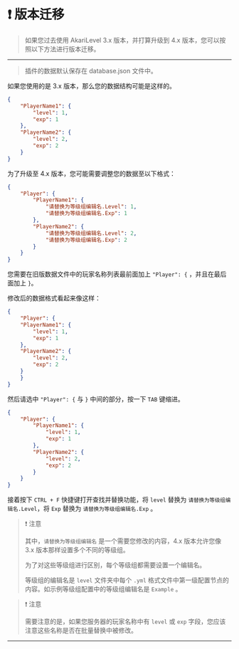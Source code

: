 # ❗ 版本迁移

> 如果您过去使用 AkariLevel 3.x 版本，并打算升级到 4.x 版本，您可以按照以下方法进行版本迁移。

---

> 插件的数据默认保存在 database.json 文件中。

如果您使用的是 3.x 版本，那么您的数据结构可能是这样的。

``` json
{
    "PlayerName1": {
        "level": 1,
        "exp": 1
    },
    "PlayerName2": {
        "level": 2,
        "exp": 2
    }
}
```

为了升级至 4.x 版本，您可能需要调整您的数据至以下格式：

``` json
{
    "Player": {
        "PlayerName1": {
            "请替换为等级组编辑名.Level": 1,
            "请替换为等级组编辑名.Exp": 1
        },
        "PlayerName2": {
            "请替换为等级组编辑名.Level": 2,
            "请替换为等级组编辑名.Exp": 2
        }
    }
}
```

您需要在旧版数据文件中的玩家名称列表最前面加上 `"Player": {` ，并且在最后面加上 `}`。

修改后的数据格式看起来像这样：

``` json
{
    "Player": {
    "PlayerName1": {
        "level": 1,
        "exp": 1
    },
    "PlayerName2": {
        "level": 2,
        "exp": 2
    }
    }
}
```

然后请选中 `"Player": {` 与 `}` 中间的部分，按一下 `TAB` 键缩进。

``` json
{
    "Player": {
        "PlayerName1": {
            "level": 1,
            "exp": 1
        },
        "PlayerName2": {
            "level": 2,
            "exp": 2
        }
    }
}
```

接着按下 `CTRL + F` 快捷键打开查找并替换功能，将 `level` 替换为 `请替换为等级组编辑名.Level`，将 `Exp`
替换为 `请替换为等级组编辑名.Exp` 。

> ❗ 注意
>
> 其中，`请替换为等级组编辑名` 是一个需要您修改的内容，4.x 版本允许您像 3.x 版本那样设置多个不同的等级组。
>
> 为了对这些等级组进行区别，每个等级组都需要设置一个编辑名。
>
> 等级组的编辑名是 `level` 文件夹中每个 `.yml`
> 格式文件中第一级配置节点的内容。如示例等级组配置中的等级组编辑名是 `Example` 。

> ❗ 注意
>
> 需要注意的是，如果您服务器的玩家名称中有 `level` 或 `exp` 字段，您应该注意这些名称是否在批量替换中被修改。

---